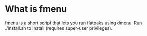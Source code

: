 # What is fmenu
fmenu is a short script that lets you run flatpaks using dmenu. Run ./install.sh to install (requires super-user privileges). 
